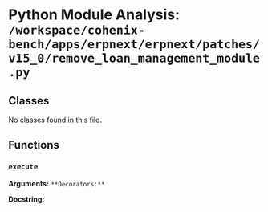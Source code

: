 # Python Module Analysis: `/workspace/cohenix-bench/apps/erpnext/erpnext/patches/v15_0/remove_loan_management_module.py`

## Classes

No classes found in this file.


## Functions

### `execute`
**Arguments:** ``
**Decorators:** ``

**Docstring:**
```

```

